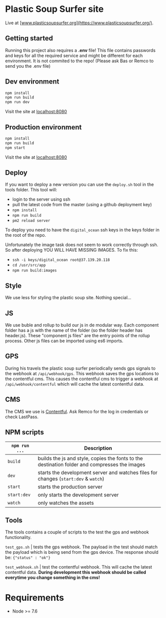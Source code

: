 # Plastic Soup Surfer site

Live at [www.plasticsoupsurfer.org](https://www.plasticsoupsurfer.org/).

## Getting started

Running this project also requires a **.env** file!
This file contains passwords and keys for all the required service and might be different for each environment. 
It is not commited to the repo!
(Please ask Bas or Remco to send you the .env file)

## Dev environment

```bash
npm install
npm run build
npm run dev
```

Visit the site at [localhost:8080](http://localhost:8080)

## Production environment

```bash
npm install
npm run build
npm start
```

Visit the site at [localhost:8080](http://localhost:8080)

## Deploy

If you want to deploy a new version you can use the `deploy.sh` tool in the tools folder.
This tool will:
- login to the server using ssh
- pull the latest code from the master (using a github deployment key)
- `npm install`
- `npm run build`
- `pm2 reload server`

To deploy you need to have the `digital_ocean` ssh keys in the keys folder in the root of the repo.

Unfortunately the image task does not seem to work correctly through ssh. 
So after deploying YOU WILL HAVE MISSING IMAGES.
To fix this:

- `ssh -i keys/digital_ocean root@37.139.20.118`
- `cd /usr/src/app`
- `npm run build:images`

## Style

We use less for styling the plastic soup site. Nothing special...

## JS

We use buble and rollup to build our js in de modular way. 
Each component folder has a js with the name of the folder (so the folder header has header.js).
These "component js files" are the entry points of the rollup process. Other js files can be imported using es6 imports.

## GPS

During his travels the plastic soup surfer periodically sends gps signals to the webhook at `/api/webhook/gps`.
This webhook saves the gps locations to the contentful cms. This causes the contentful cms to trigger a webhook at `/api/webhook/contentful` which will cache the latest contentful data.

## CMS 

The CMS we use is [Contentful](https://www.contentful.com). Ask Remco for the log in credentials or check LastPass.

## NPM scripts

`npm run ...` | Description
--- | ---
`build` | builds the js and style, copies the fonts to the destination folder and compresses the images
`dev` | starts the development server and watches files for changes (`start:dev` & `watch`)
`start` | starts the production server
`start:dev` | only starts the development server
`watch` | only watches the assets

## Tools

The tools contains a couple of scripts to the test the gps and webhook functionality.

`test_gps.sh` | tests the gps webhook. The payload in the test should match the payload which is being send from the gps device. The response should be: `{"status" : "ok"}`

`test_webhook.sh` | test the contentful webhook. This will cache the latest contentful data. **During development this webhook should be called everytime you change something in the cms!**

# Requirements

- Node >= 7.6
